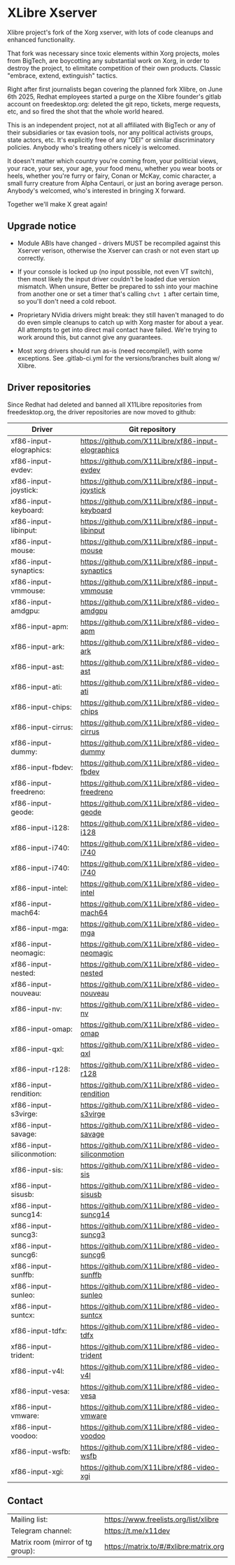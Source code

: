 XLibre Xserver
===============

Xlibre project's fork of the Xorg xserver, with lots of code cleanups
and enhanced functionality.

That fork was necessary since toxic elements within Xorg projects, moles
from BigTech, are boycotting any substantial work on Xorg, in order to
destroy the project, to elimitate competition of their own products.
Classic "embrace, extend, extinguish" tactics.

Right after first journalists began covering the planned fork Xlibre,
on June 6th 2025, Redhat employees started a purge on the Xlibre founder's
gitlab account on freedesktop.org: deleted the git repo, tickets, merge
requests, etc, and so fired the shot that the whole world heared.

This is an independent project, not at all affiliated with BigTech or any
of their subsidiaries or tax evasion tools, nor any political activists
groups, state actors, etc. It's explicitly free of any "DEI" or similar
discriminatory policies. Anybody who's treating others nicely is welcomed.

It doesn't matter which country you're coming from, your politicial views,
your race, your sex, your age, your food menu, whether you wear boots or
heels, whether you're furry or fairy, Conan or McKay, comic character, a
small furry creature from Alpha Centauri, or just an boring average person.
Anybody's welcomed, who's interested  in bringing X forward.

Together we'll make X great again!

Upgrade notice
--------------

* Module ABIs have changed - drivers MUST be recompiled against this Xserver
  verison, otherwise the Xserver can crash or not even start up correctly.

* If your console is locked up (no input possible, not even VT switch), then
  most likely the input driver couldn't be loaded due version mismatch.
  When unsure, Better be prepared to ssh into your machine from another one
  or set a timer that's calling `chvt 1` after certain time, so you'll don't
  need a cold reboot.

* Proprietary NVidia drivers might break: they still haven't managed to do
  do even simple cleanups to catch up with Xorg master for about a year.
  All attempts to get into direct mail contact have failed. We're trying to
  work around this, but cannot give any guarantees.

* Most xorg drivers should run as-is (need recompile!), with some exceptions.
  See .gitlab-ci.yml for the versions/branches built along w/ Xlibre.


Driver repositories
-------------------

Since Redhat had deleted and banned all X11Libre repositories from freedesktop.org,
the driver repositories are now moved to github:

| Driver | Git repository |
| --- | --- |
| xf86-input-elographics:   | https://github.com/X11Libre/xf86-input-elographics    |
| xf86-input-evdev:         | https://github.com/X11Libre/xf86-input-evdev          |
| xf86-input-joystick:      | https://github.com/X11Libre/xf86-input-joystick       |
| xf86-input-keyboard:      | https://github.com/X11Libre/xf86-input-keyboard       |
| xf86-input-libinput:      | https://github.com/X11Libre/xf86-input-libinput       |
| xf86-input-mouse:         | https://github.com/X11Libre/xf86-input-mouse          |
| xf86-input-synaptics:     | https://github.com/X11Libre/xf86-input-synaptics      |
| xf86-input-vmmouse:       | https://github.com/X11Libre/xf86-input-vmmouse        |
| xf86-input-amdgpu:        | https://github.com/X11Libre/xf86-video-amdgpu         |
| xf86-input-apm:           | https://github.com/X11Libre/xf86-video-apm            |
| xf86-input-ark:           | https://github.com/X11Libre/xf86-video-ark            |
| xf86-input-ast:           | https://github.com/X11Libre/xf86-video-ast            |
| xf86-input-ati:           | https://github.com/X11Libre/xf86-video-ati            |
| xf86-input-chips:         | https://github.com/X11Libre/xf86-video-chips          |
| xf86-input-cirrus:        | https://github.com/X11Libre/xf86-video-cirrus         |
| xf86-input-dummy:         | https://github.com/X11Libre/xf86-video-dummy          |
| xf86-input-fbdev:         | https://github.com/X11Libre/xf86-video-fbdev          |
| xf86-input-freedreno:     | https://github.com/X11Libre/xf86-video-freedreno      |
| xf86-input-geode:         | https://github.com/X11Libre/xf86-video-geode          |
| xf86-input-i128:          | https://github.com/X11Libre/xf86-video-i128           |
| xf86-input-i740:          | https://github.com/X11Libre/xf86-video-i740           |
| xf86-input-i740:          | https://github.com/X11Libre/xf86-video-i740           |
| xf86-input-intel:         | https://github.com/X11Libre/xf86-video-intel          |
| xf86-input-mach64:        | https://github.com/X11Libre/xf86-video-mach64         |
| xf86-input-mga:           | https://github.com/X11Libre/xf86-video-mga            |
| xf86-input-neomagic:      | https://github.com/X11Libre/xf86-video-neomagic       |
| xf86-input-nested:        | https://github.com/X11Libre/xf86-video-nested         |
| xf86-input-nouveau:       | https://github.com/X11Libre/xf86-video-nouveau        |
| xf86-input-nv:            | https://github.com/X11Libre/xf86-video-nv             |
| xf86-input-omap:          | https://github.com/X11Libre/xf86-video-omap           |
| xf86-input-qxl:           | https://github.com/X11Libre/xf86-video-qxl            |
| xf86-input-r128:          | https://github.com/X11Libre/xf86-video-r128           |
| xf86-input-rendition:     | https://github.com/X11Libre/xf86-video-rendition      |
| xf86-input-s3virge:       | https://github.com/X11Libre/xf86-video-s3virge        |
| xf86-input-savage:        | https://github.com/X11Libre/xf86-video-savage         |
| xf86-input-siliconmotion: | https://github.com/X11Libre/xf86-video-siliconmotion  |
| xf86-input-sis:           | https://github.com/X11Libre/xf86-video-sis            |
| xf86-input-sisusb:        | https://github.com/X11Libre/xf86-video-sisusb         |
| xf86-input-suncg14:       | https://github.com/X11Libre/xf86-video-suncg14        |
| xf86-input-suncg3:        | https://github.com/X11Libre/xf86-video-suncg3         |
| xf86-input-suncg6:        | https://github.com/X11Libre/xf86-video-suncg6         |
| xf86-input-sunffb:        | https://github.com/X11Libre/xf86-video-sunffb         |
| xf86-input-sunleo:        | https://github.com/X11Libre/xf86-video-sunleo         |
| xf86-input-suntcx:        | https://github.com/X11Libre/xf86-video-suntcx         |
| xf86-input-tdfx:          | https://github.com/X11Libre/xf86-video-tdfx           |
| xf86-input-trident:       | https://github.com/X11Libre/xf86-video-trident        |
| xf86-input-v4l:           | https://github.com/X11Libre/xf86-video-v4l            |
| xf86-input-vesa:          | https://github.com/X11Libre/xf86-video-vesa           |
| xf86-input-vmware:        | https://github.com/X11Libre/xf86-video-vmware         |
| xf86-input-voodoo:        | https://github.com/X11Libre/xf86-video-voodoo         |
| xf86-input-wsfb:          | https://github.com/X11Libre/xf86-video-wsfb           |
| xf86-input-xgi:           | https://github.com/X11Libre/xf86-video-xgi            |


Contact
-------

|  |  |
| --- | --- |
| Mailing list:                     | https://www.freelists.org/list/xlibre |
| Telegram channel:                 | https://t.me/x11dev |
| Matrix room (mirror of tg group): | https://matrix.to/#/#xlibre:matrix.org |
